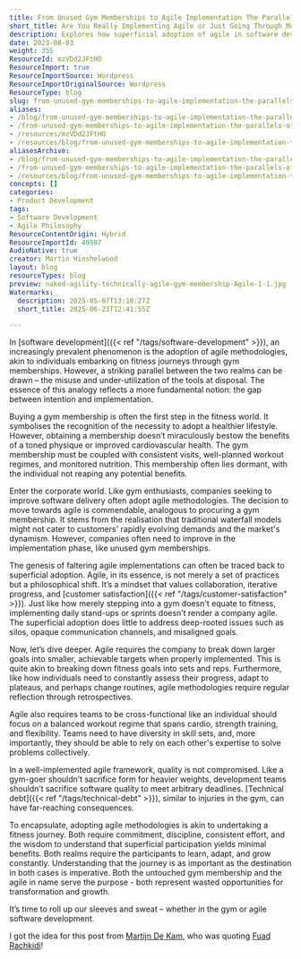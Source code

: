 ```yaml
---
title: From Unused Gym Memberships to Agile Implementation The Parallels of Misapplied Investments
short_title: Are You Really Implementing Agile or Just Going Through Motions?
description: Explores how superficial adoption of agile in software development mirrors unused gym memberships, highlighting the need for genuine commitment and effective implementation.
date: 2023-08-03
weight: 355
ResourceId: mzVDd2JFtHO
ResourceImport: true
ResourceImportSource: Wordpress
ResourceImportOriginalSource: Wordpress
ResourceType: blog
slug: from-unused-gym-memberships-to-agile-implementation-the-parallels-of-misapplied-investments
aliases:
- /blog/from-unused-gym-memberships-to-agile-implementation-the-parallels-of-misapplied-investments
- /from-unused-gym-memberships-to-agile-implementation-the-parallels-of-misapplied-investments
- /resources/mzVDd2JFtHO
- /resources/blog/from-unused-gym-memberships-to-agile-implementation-the-parallels-of-misapplied-investments
aliasesArchive:
- /blog/from-unused-gym-memberships-to-agile-implementation-the-parallels-of-misapplied-investments
- /from-unused-gym-memberships-to-agile-implementation-the-parallels-of-misapplied-investments
- /resources/blog/from-unused-gym-memberships-to-agile-implementation-the-parallels-of-misapplied-investments
concepts: []
categories:
- Product Development
tags:
- Software Development
- Agile Philosophy
ResourceContentOrigin: Hybrid
ResourceImportId: 49507
AudioNative: true
creator: Martin Hinshelwood
layout: blog
resourceTypes: blog
preview: naked-agility-technically-agile-gym-membership-Agile-1-1.jpg
Watermarks:
  description: 2025-05-07T13:10:27Z
  short_title: 2025-06-23T12:41:55Z

---
```

In [software development]({{< ref "/tags/software-development" >}}), an increasingly prevalent phenomenon is the adoption of agile methodologies, akin to individuals embarking on fitness journeys through gym memberships. However, a striking parallel between the two realms can be drawn – the misuse and under-utilization of the tools at disposal. The essence of this analogy reflects a more fundamental notion: the gap between intention and implementation.

Buying a gym membership is often the first step in the fitness world. It symbolises the recognition of the necessity to adopt a healthier lifestyle. However, obtaining a membership doesn’t miraculously bestow the benefits of a toned physique or improved cardiovascular health. The gym membership must be coupled with consistent visits, well-planned workout regimes, and monitored nutrition. This membership often lies dormant, with the individual not reaping any potential benefits.

Enter the corporate world. Like gym enthusiasts, companies seeking to improve software delivery often adopt agile methodologies. The decision to move towards agile is commendable, analogous to procuring a gym membership. It stems from the realisation that traditional waterfall models might not cater to customers' rapidly evolving demands and the market's dynamism. However, companies often need to improve in the implementation phase, like unused gym memberships.

The genesis of faltering agile implementations can often be traced back to superficial adoption. Agile, in its essence, is not merely a set of practices but a philosophical shift. It’s a mindset that values collaboration, iterative progress, and [customer satisfaction]({{< ref "/tags/customer-satisfaction" >}}). Just like how merely stepping into a gym doesn't equate to fitness, implementing daily stand-ups or sprints doesn’t render a company agile. The superficial adoption does little to address deep-rooted issues such as silos, opaque communication channels, and misaligned goals.

Now, let’s dive deeper. Agile requires the company to break down larger goals into smaller, achievable targets when properly implemented. This is quite akin to breaking down fitness goals into sets and reps. Furthermore, like how individuals need to constantly assess their progress, adapt to plateaus, and perhaps change routines, agile methodologies require regular reflection through retrospectives.

Agile also requires teams to be cross-functional like an individual should focus on a balanced workout regime that spans cardio, strength training, and flexibility. Teams need to have diversity in skill sets, and, more importantly, they should be able to rely on each other's expertise to solve problems collectively.

In a well-implemented agile framework, quality is not compromised. Like a gym-goer shouldn’t sacrifice form for heavier weights, development teams shouldn’t sacrifice software quality to meet arbitrary deadlines. [Technical debt]({{< ref "/tags/technical-debt" >}}), similar to injuries in the gym, can have far-reaching consequences.

To encapsulate, adopting agile methodologies is akin to undertaking a fitness journey. Both require commitment, discipline, consistent effort, and the wisdom to understand that superficial participation yields minimal benefits. Both realms require the participants to learn, adapt, and grow constantly. Understanding that the journey is as important as the destination in both cases is imperative. Both the untouched gym membership and the agile in name serve the purpose - both represent wasted opportunities for transformation and growth.

It’s time to roll up our sleeves and sweat – whether in the gym or agile software development.

I got the idea for this post from [Martijn De Kam](https://www.linkedin.com/in/fuadrachkidi?miniProfileUrn=urn%3Ali%3Afs_miniProfile%3AACoAAAK1xtgBNH79B88eHlOOipVUpV1J81vNJs8), who was quoting [Fuad Rachkidi](https://www.linkedin.com/in/fuadrachkidi?miniProfileUrn=urn%3Ali%3Afs_miniProfile%3AACoAAAK1xtgBNH79B88eHlOOipVUpV1J81vNJs8)!
